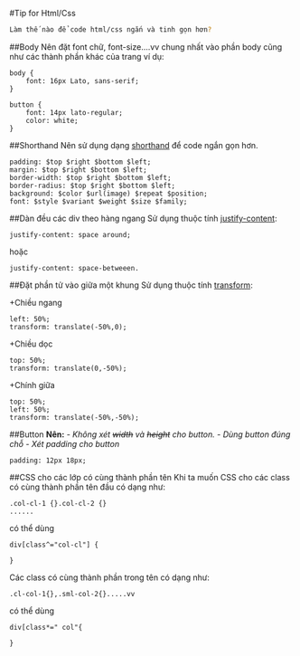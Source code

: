 #Tip for Html/Css

```sh
Làm thế nào để code html/css ngắn và tinh gọn hơn?
```
##Body
Nên đặt font chữ, font-size....vv chung nhất vào phần body cũng như các thành phần khác của trang ví dụ:
```
body {
	font: 16px Lato, sans-serif;
}

button {
	font: 14px lato-regular;
	color: white;
}
```

##Shorthand 
Nên sử dụng dạng [shorthand](https://www.sitepoint.com/introduction-css-shorthand/) để code ngắn gọn hơn.
```
padding: $top $right $bottom $left;
margin: $top $right $bottom $left;
border-width: $top $right $bottom $left;
border-radius: $top $right $bottom $left;
background: $color $url(image) $repeat $position;
font: $style $variant $weight $size $family; 
```
##Dàn đều các div theo hàng ngang
Sử dụng thuộc tính [justify-content](https://www.w3schools.com/cssref/css3_pr_justify-content.asp):
```
justify-content: space around;
```
hoặc 
```
justify-content: space-betweeen.
```
##Đặt phần tử vào giữa một khung
Sử dụng thuộc tính [transform](https://www.w3schools.com/cssref/css3_pr_transform.asp):

+Chiều ngang
```
left: 50%;
transform: translate(-50%,0);
```
+Chiều dọc
```
top: 50%;
transform: translate(0,-50%);
```
+Chính giữa
```
top: 50%;
left: 50%;
transform: translate(-50%,-50%);
```

##Button
**Nên:**
		- *Không xét ~~width~~ và ~~height~~ cho button.*
		- *Dùng button đúng chỗ*
		- *Xét padding cho button*
```
padding: 12px 18px;
```

##CSS cho các lớp có cùng thành phần tên
Khi ta muốn CSS cho các class có cùng thành phần tên đầu có dạng như:
```
.col-cl-1 {}.col-cl-2 {}
......
```
có thể dùng
```
div[class^="col-cl"] {

}
```
Các class có cùng thành phần trong tên có dạng như:
```
.cl-col-1{},.sml-col-2{}.....vv
```
có thể dùng
```
div[class*=" col"{

}
```